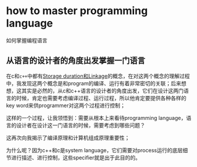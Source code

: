 # how to master programming language

如何掌握编程语言



## 从语言的设计者的角度出发掌握一门语言

在c和`c++`中都有[Storage duration和Linkage](https://en.cppreference.com/w/c/language/storage_duration)的概念，在对这两个概念的理解过程中，我发现这两个概念是和program的编译、运行有着非常密切的关联；后来想想，这其实是必然的，从c和c++语言的设计者的角度出发，它们在设计这两门语言的时候，肯定也需要考虑编译过程、运行过程，所以他肯定要提供各种各样的key word来供programmer对这两个过程进行控制；

这样的一个过程，让我领悟到：需要从根本上来看待programming language，语言的设计者在设计这一门语言的时候，需要考虑到哪些问题？



这再次向我揭示了编译原理和计算机组成原理重要性；

为什么呢？因为c++和c是system language，它们需要对process运行的底层细节进行描述、进行控制，这些specifier就是出于此目的的。